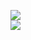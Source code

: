 [![](https://img.shields.io/badge/Made%20With-Github%20Spray-lightgrey.svg?style=for-the-badge&logo=github)](https://github.com/Annihil/github-spray#17831)  
[![](https://i.imgur.com/2DrTn0Z.gif)](https://github.com/Annihil/github-spray)